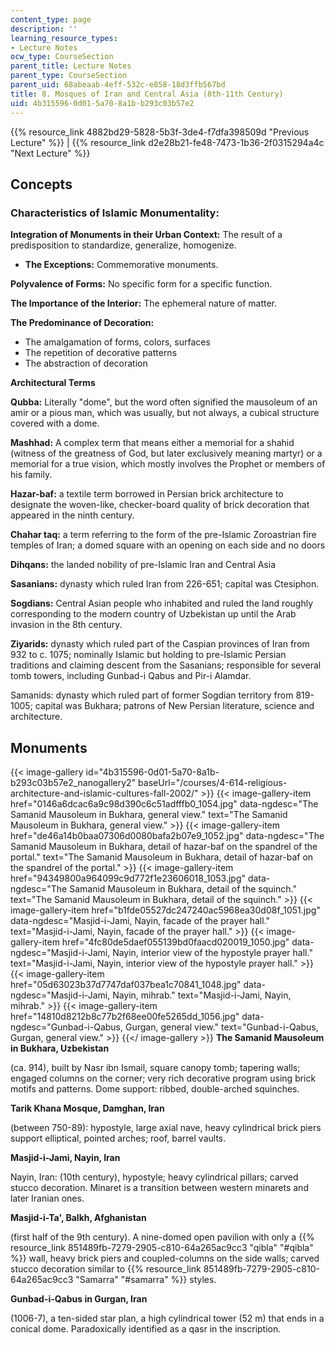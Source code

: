 ```yaml
---
content_type: page
description: ''
learning_resource_types:
- Lecture Notes
ocw_type: CourseSection
parent_title: Lecture Notes
parent_type: CourseSection
parent_uid: 68abeaab-4eff-532c-e858-18d3ffb567bd
title: 8. Mosques of Iran and Central Asia (8th-11th Century)
uid: 4b315596-0d01-5a70-8a1b-b293c03b57e2
---
```


{{% resource_link 4882bd29-5828-5b3f-3de4-f7dfa398509d "Previous Lecture" %}} | {{% resource_link d2e28b21-fe48-7473-1b36-2f0315294a4c "Next Lecture" %}}

Concepts
--------

### Characteristics of Islamic Monumentality:

**Integration of Monuments in their Urban Context:** The result of a predisposition to standardize, generalize, homogenize.

*   **The Exceptions:** Commemorative monuments.

**Polyvalence of Forms:** No specific form for a specific function.

**The Importance of the Interior:** The ephemeral nature of matter.

**The Predominance of Decoration:**

*   The amalgamation of forms, colors, surfaces
*   The repetition of decorative patterns
*   The abstraction of decoration

**Architectural Terms**

**Qubba:** Literally "dome", but the word often signified the mausoleum of an amir or a pious man, which was usually, but not always, a cubical structure covered with a dome.

**Mashhad:** A complex term that means either a memorial for a shahid (witness of the greatness of God, but later exclusively meaning martyr) or a memorial for a true vision, which mostly involves the Prophet or members of his family.

**Hazar-baf:** a textile term borrowed in Persian brick architecture to designate the woven-like, checker-board quality of brick decoration that appeared in the ninth century.

**Chahar taq:** a term referring to the form of the pre-Islamic Zoroastrian fire temples of Iran; a domed square with an opening on each side and no doors

**Dihqans:** the landed nobility of pre-Islamic Iran and Central Asia

**Sasanians:** dynasty which ruled Iran from 226-651; capital was Ctesiphon.

**Sogdians:** Central Asian people who inhabited and ruled the land roughly corresponding to the modern country of Uzbekistan up until the Arab invasion in the 8th century.

**Ziyarids:** dynasty which ruled part of the Caspian provinces of Iran from 932 to c. 1075; nominally Islamic but holding to pre-Islamic Persian traditions and claiming descent from the Sasanians; responsible for several tomb towers, including Gunbad-i Qabus and Pir-i Alamdar.

Samanids: dynasty which ruled part of former Sogdian territory from 819-1005; capital was Bukhara; patrons of New Persian literature, science and architecture.

Monuments
---------
{{< image-gallery id="4b315596-0d01-5a70-8a1b-b293c03b57e2_nanogallery2" baseUrl="/courses/4-614-religious-architecture-and-islamic-cultures-fall-2002/" >}}
{{< image-gallery-item href="0146a6dcac6a9c98d390c6c51adfffb0_1054.jpg" data-ngdesc="The Samanid Mausoleum in Bukhara, general view." text="The Samanid Mausoleum in Bukhara, general view." >}}
{{< image-gallery-item href="de46a14b0baa07306d0080bafa2b07e9_1052.jpg" data-ngdesc="The Samanid Mausoleum in Bukhara, detail of hazar-baf on the spandrel of the portal." text="The Samanid Mausoleum in Bukhara, detail of hazar-baf on the spandrel of the portal." >}}
{{< image-gallery-item href="94349800a964099c9d772f1e23606018_1053.jpg" data-ngdesc="The Samanid Mausoleum in Bukhara, detail of the squinch." text="The Samanid Mausoleum in Bukhara, detail of the squinch." >}}
{{< image-gallery-item href="b1fde05527dc247240ac5968ea30d08f_1051.jpg" data-ngdesc="Masjid-i-Jami, Nayin, facade of the prayer hall." text="Masjid-i-Jami, Nayin, facade of the prayer hall." >}}
{{< image-gallery-item href="4fc80de5daef055139bd0faacd020019_1050.jpg" data-ngdesc="Masjid-i-Jami, Nayin, interior view of the hypostyle prayer hall." text="Masjid-i-Jami, Nayin, interior view of the hypostyle prayer hall." >}}
{{< image-gallery-item href="05d63023b37d7747daf037bea1c70841_1048.jpg" data-ngdesc="Masjid-i-Jami, Nayin, mihrab." text="Masjid-i-Jami, Nayin, mihrab." >}}
{{< image-gallery-item href="14810d8212b8c77b2f68ee00fe5265dd_1056.jpg" data-ngdesc="Gunbad-i-Qabus, Gurgan, general view." text="Gunbad-i-Qabus, Gurgan, general view." >}}
{{</ image-gallery >}}
**The Samanid Mausoleum in Bukhara, Uzbekistan**

(ca. 914), built by Nasr ibn Ismail, square canopy tomb; tapering walls; engaged columns on the corner; very rich decorative program using brick motifs and patterns. Dome support: ribbed, double-arched squinches.

**Tarik Khana Mosque, Damghan, Iran**

(between 750-89): hypostyle, large axial nave, heavy cylindrical brick piers support elliptical, pointed arches; roof, barrel vaults.

**Masjid-i-Jami, Nayin, Iran**

Nayin, Iran: (10th century), hypostyle; heavy cylindrical pillars; carved stucco decoration. Minaret is a transition between western minarets and later Iranian ones.

**Masjid-i-Ta', Balkh, Afghanistan**

(first half of the 9th century). A nine-domed open pavilion with only a {{% resource_link 851489fb-7279-2905-c810-64a265ac9cc3 "qibla" "#qibla" %}} wall, heavy brick piers and coupled-columns on the side walls; carved stucco decoration similar to {{% resource_link 851489fb-7279-2905-c810-64a265ac9cc3 "Samarra" "#samarra" %}} styles.

**Gunbad-i-Qabus in Gurgan, Iran**

(1006-7), a ten-sided star plan, a high cylindrical tower (52 m) that ends in a conical dome. Paradoxically identified as a qasr in the inscription.
